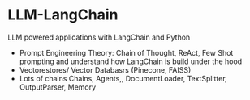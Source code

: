 # LLM-LangChain
LLM powered applications with LangChain and Python

- Prompt Engineering Theory: Chain of Thought, ReAct, Few Shot prompting and understand how LangChain is build under the hood
- Vectorestores/ Vector Databasrs (Pinecone, FAISS)
- Lots of chains Chains, Agents,, DocumentLoader, TextSplitter, OutputParser, Memory
